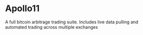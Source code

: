 # Apollo11
A full bitcoin arbitrage trading suite. Includes live data pulling and automated trading across multiple exchanges
